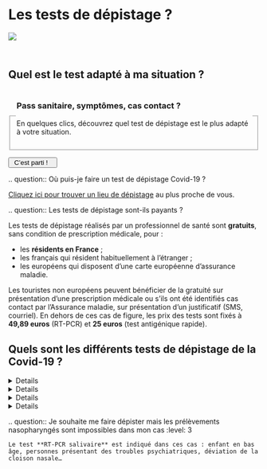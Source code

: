 # Les tests de dépistage ?

<img src="illustrations/sante.svg">

<header></header>

## Quel est le test adapté à ma situation ?

<form id="tests-de-depistage-demarrage-form">
    <fieldset>
        <legend>
            <h3 id="tests-de-depistage-symptomes-label">Pass sanitaire, symptômes, cas contact ?</h3>
            <p>En quelques clics, découvrez quel test de dépistage est le plus adapté à votre situation.</p>
        </legend>
    </fieldset>
    <div class="form-controls">
        <div class="button-with-progress">
            <p></p>
            <input type="submit" class="button button-arrow" value=" C’est parti !   ">
        </div>
    </div>
</form>

<form id="tests-de-depistage-symptomes-form" hidden>
    <a href="#" data-precedent="demarrage" class="back-button">Retour</a>
    <fieldset class="required">
        <legend><h3 id="tests-de-depistage-symptomes-label">Avez-vous des symptômes qui peuvent évoquer la Covid ?</h3></legend>
        <div role="radiogroup" aria-labelledby="tests-de-depistage-symptomes-label">
            <input id="tests_de_depistage_symptomes_radio_oui" type="radio" required name="tests_de_depistage_symptomes_radio" value="oui">
            <label for="tests_de_depistage_symptomes_radio_oui">Oui</label>
            <input id="tests_de_depistage_symptomes_radio_non" type="radio" required name="tests_de_depistage_symptomes_radio" value="non">
            <label for="tests_de_depistage_symptomes_radio_non">Non</label>
        </div>
    </fieldset>
    <div class="form-controls">
        <div class="button-with-progress">
            <p id="aria-description-progress-tests-de-depistage" class="progress">Il vous reste moins de 2 étapes</p>
            <input type="submit" class="button button-arrow" value="Continuer" aria-describedby="aria-description-progress-tests-de-depistage">
        </div>
    </div>
</form>

<form id="tests-de-depistage-depuis-quand-form" hidden>
    <a href="#" data-precedent="symptomes" class="back-button">Retour</a>
    <fieldset class="required" id="tests-de-depistage-depuis-quand">
        <legend><h3 id="tests-de-depistage-depuis-quand-label">Depuis quand avez-vous des symptômes ?</h3></legend>
        <div role="radiogroup" aria-labelledby="tests-de-depistage-depuis-quand-label">
            <input id="tests_de_depistage_depuis_quand_radio_moins_4_jours" type="radio" required name="tests_de_depistage_depuis_quand_radio" value="moins-4-jours">
            <label for="tests_de_depistage_depuis_quand_radio_moins_4_jours">depuis 4 jours ou moins</label>
            <input id="tests_de_depistage_depuis_quand_radio_plus_4_jours" type="radio" required name="tests_de_depistage_depuis_quand_radio" value="plus-4-jours">
            <label for="tests_de_depistage_depuis_quand_radio_plus_4_jours">depuis 5 jours ou plus</label>
        </div>
    </fieldset>
    <div class="form-controls">
        <div class="button-with-progress">
            <p id="aria-description-progress-tests-de-depistage" class="progress">C’est la dernière étape !</p>
            <input type="submit" class="button" value="Terminer" aria-describedby="aria-description-progress-tests-de-depistage">
        </div>
    </div>
</form>

<form id="tests-de-depistage-cas-contact-form" hidden>
    <a href="#" data-precedent="symptomes" class="back-button">Retour</a>
    <fieldset class="required" id="tests-de-depistage-cas-contact">
        <legend><h3 id="tests-de-depistage-cas-contact-label">Êtes-vous cas contact ?</h3></legend>
        <div role="radiogroup" aria-labelledby="tests-de-depistage-cas-contact-label">
            <input id="tests_de_depistage_cas_contact_radio_oui" type="radio" required name="tests_de_depistage_cas_contact_radio" value="oui">
            <label for="tests_de_depistage_cas_contact_radio_oui">Oui</label>
            <input id="tests_de_depistage_cas_contact_radio_non" type="radio" required name="tests_de_depistage_cas_contact_radio" value="non">
            <label for="tests_de_depistage_cas_contact_radio_non">Non</label>
        </div>
    </fieldset>
    <div class="form-controls">
        <div class="button-with-progress">
            <p id="aria-description-progress-tests-de-depistage" class="progress">Plus qu’une étape</p>
            <input type="submit" class="button" value="Continuer" aria-describedby="aria-description-progress-tests-de-depistage">
        </div>
    </div>
</form>

<form id="tests-de-depistage-auto-test-form" hidden>
    <a href="#" data-precedent="cas-contact" class="back-button">Retour</a>
    <fieldset id="tests-de-depistage-auto-test">
        <legend><h3 id="tests-de-depistage-auto-test-label">Je veux faire un test pour…</h3></legend>
        <div role="radiogroup" aria-labelledby="tests-de-depistage-auto-test-label">
            <input id="tests_de_depistage_auto_test_radio_oui" type="radio" required name="tests_de_depistage_auto_test_radio" value="oui">
            <label for="tests_de_depistage_auto_test_radio_oui">confirmer un autotest positif</label>
            <input id="tests_de_depistage_auto_test_radio_non" type="radio" required name="tests_de_depistage_auto_test_radio" value="non">
            <label for="tests_de_depistage_auto_test_radio_non">obtenir un « Pass sanitaire », rendre visite à une personne vulnérable, etc.</label>
        </div>
    </fieldset>
    <div class="form-controls">
        <div class="button-with-progress">
            <p id="aria-description-progress-tests-de-depistage" class="progress">C’est la dernière étape !</p>
            <input type="submit" class="button" value="Terminer" aria-describedby="aria-description-progress-tests-de-depistage">
        </div>
    </div>
</form>

<div id="tests-de-depistage-symptomes-moins-4-jours-reponse" class="statut statut-bleu" hidden>

Vous avez des symptômes qui peuvent évoquer la Covid depuis moins de 4 jours, nous vous recommandons de faire un test **antigénique** ou **RT-PCR nasopharyngé**. Consultez notre page thématique [« J'ai des symptômes de la Covid, que faire ? »](https://mesconseilscovid.sante.gouv.fr/j-ai-des-symptomes-covid.html).

</div>

<div id="tests-de-depistage-symptomes-plus-4-jours-reponse" class="statut statut-bleu" hidden>

Vous avez des symptômes qui peuvent évoquer la Covid depuis plus de 4 jours, nous vous recommandons de faire un **test RT-PCR nasopharyngé**. Consultez notre page thématique [« J'ai des symptômes de la Covid, que faire ? »](https://mesconseilscovid.sante.gouv.fr/j-ai-des-symptomes-covid.html).

</div>

<div id="tests-de-depistage-pas-symptomes-cas-contact-oui-reponse" class="statut statut-bleu" hidden>

Vous n’avez pas de symptômes qui peuvent évoquer la Covid mais vous êtes cas contact, nous vous recommandons de faire un **test antigénique** si vous venez de l’apprendre.

Pour un test de contrôle (7 jours après votre contact à risque ), les tests **antigénique** ou **RT-PCR nasopharyngé** sont indiqués.  Consultez notre page thématique [« Je suis cas contact Covid, que faire ? »](https://mesconseilscovid.sante.gouv.fr/cas-contact-a-risque.html).

</div>

<div id="tests-de-depistage-pas-symptomes-pas-cas-contact-auto-test-oui-reponse" class="statut statut-bleu" hidden>

Vous n’avez pas de symptômes qui peuvent évoquer la Covid, vous n’êtes pas cas contact mais votre auto-test est positif. Vous devez confirmer ce résultat avec un test **RT-PCR nasopharyngé** et rester en isolement le temps d’obtenir cette confirmation.

</div>

<div id="tests-de-depistage-pas-symptomes-pas-cas-contact-auto-test-non-reponse" class="statut statut-bleu" hidden>

Vous n’avez pas de symptômes qui peuvent évoquer la Covid et vous n’êtes pas cas contact :

* Si vous souhaitez obtenir un [Pass sanitaire](/pass-sanitaire-qr-code-voyages.html), un test négatif **RT-PCR nasopharyngé** ou **antigénique** réalisé il y a moins de 48 h pour l’usage en France et 72 h pour le contrôle aux frontières est nécessaire.
* Si vous rendez visite à des personnes vulnérables, un test **antigénique** ou **RT-PCR nasopharyngé** est indiqué.
* Si vous travaillez régulièrement avec des personnes fragiles, il est recommandé de vous tester régulièrement avec les **autotests** vendus en pharmacie (les professionnels exerçant à domicile auprès de personnes vulnérables peuvent obtenir la prise en charge de 10 auto-tests par mois en présentant leur carte professionnelle au pharmacien).

</div>

<p id="tests-de-depistage-refaire" hidden>
<a href="#" role="button" class="button button-outline button-half-width">Recommencer le questionnaire</a>
</p>

<div itemscope itemtype="https://schema.org/FAQPage">

.. question:: Où puis-je faire un test de dépistage Covid-19 ?

<div class="conseil">

[Cliquez ici pour trouver un lieu de dépistage](https://www.sante.fr/cf/centres-depistage-covid.html) au plus proche de vous.

</div>

.. question:: Les tests de dépistage sont-ils payants ?

Les tests de dépistage réalisés par un professionnel de santé sont **gratuits**, sans condition de prescription médicale, pour :

* les **résidents en France** ;
* les français qui résident habituellement à l’étranger ;
* les européens qui disposent d’une carte européenne d’assurance maladie.

Les touristes non européens peuvent bénéficier de la gratuité sur présentation d’une prescription médicale ou s’ils ont été identifiés cas contact par l’Assurance maladie, sur présentation d’un justificatif (SMS, courriel). En dehors de ces cas de figure, les prix des tests sont fixés à **49,89 euros** (RT-PCR) et **25 euros** (test antigénique rapide).


## Quels sont les différents tests de dépistage de la Covid-19 ?

<details>

.. summary:: Test RT-PCR nasopharyngé

.. question:: Le test RT-PCR nasopharyngé (prélèvement nasal)
    :level: 4

    Le test RT-PCR nasopharyngé est le test de dépistage de la Covid-19 de référence.
    Un écouvillon (long coton-tige) est inséré dans les deux narines pour réaliser un prélèvement.
    Le résultat est habituellement disponible en 24 h.

.. question:: Où faire un test RT-PCR nasopharyngé ?
    :level: 4

    Ce test est réalisé exclusivement par un professionnel de santé en laboratoire ou dans un centre de dépistage.

    [Cliquez ici pour trouver un lieu de dépistage](https://www.sante.fr/cf/centres-depistage-covid.html) près de chez vous.

</details>

<details>

.. summary:: Test antigénique nasopharyngé

.. question:: Le test antigénique nasopharyngé (prélèvement nasal)
    :level: 4

    Le test antigénique permet d’avoir le résultat plus rapidement, mais il est moins fiable que les tests réalisés en laboratoire.

.. question:: Où faire un test antigénique nasopharyngé (prélèvement nasal) ?
    :level: 4

    Ce type de test est réalisé par un professionnel de santé, notamment en pharmacie.

    [Cliquez ici pour trouver un lieu de dépistage](https://www.sante.fr/cf/centres-depistage-covid.html) près de chez vous.

</details>

<details>

.. summary:: Test RT-PCR salivaire

.. question:: Le test RT-PCR salivaire (prélèvement buccal)
    :level: 3

    Ce test est réalisé grâce au prélèvement de la salive, avec un écouvillon (long coton-tige) ou sans (par crachat). Moins contraignant que les tests nasopharyngés, il est recommandé **lorsque le prélèvement nasal est compliqué ou impossible** (très jeunes enfants, déviation de la cloison nasale, troubles psychiatriques…).

.. question:: Où faire un test PCR salivaire ?
    :level: 4

    Ce type de test est réalisé par des professionnels de santé en laboratoire, à domicile ou lors de campagnes de dépistage (écoles…).

    [Cliquez ici pour trouver un lieu de dépistage](https://www.sante.fr/cf/centres-depistage-covid.html) près de chez vous.

</details>

<details>

.. summary:: Autotests

.. question:: Les autotests
    :level: 3

    Des autotests sont disponibles en pharmacie. Ce test est un prélèvement nasal à réaliser chez soi. Ils ne sont pas pris en charge par l’Assurance maladie sauf dans le cas des professionnels exerçant auprès de personnes vulnérables (âgées, handicapées…) et dans la limite de 10 par mois.

    Il ne faut pas y avoir recours lorsque :

    - on a des symptômes
    - on a eu un contact à risque récent (cas contact).

    Ce type de test est utile à condition de le pratiquer régulièrement (plusieurs fois par semaine).

</details>

.. question:: Je souhaite me faire dépister mais les prélèvements nasopharyngés sont impossibles dans mon cas
    :level: 3

    Le test **RT-PCR salivaire** est indiqué dans ces cas : enfant en bas âge, personnes présentant des troubles psychiatriques, déviation de la cloison nasale…

</div>
